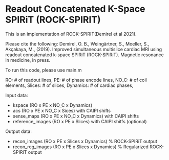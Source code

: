 # Readout Concatenated K-Space SPIRiT (ROCK-SPIRIT)
This is an implementation of ROCK-SPIRIT(Demirel et al 2021).

Please cite the following:
Demirel, O. B., Weingärtner, S., Moeller, S., Akçakaya, M., (2019). Improved simultaneous multislice cardiac MRI using readout concatenated k-space SPIRiT (ROCK-SPIRiT). Magnetic resonance in medicine, in press.

To run this code, please use main.m

RO:       # of readout lines,
PE:       # of phase encode lines,
NO_C:     # of coil elements,
Slices:   # of slices,
Dynamics: # of cardiac phases,

Input data:
- kspace (RO x PE x NO_C x Dynamics)
- acs (RO x PE x NO_C x Sices) with CAIPI shifts
- sense_maps (RO x PE x NO_C x Dynamics) with CAIPI shifts
- reference_images (RO x PE x Slices) with CAIPI shitfs (optional)

Output data:

- recon_images (RO x PE x Slices x Dynamics) % ROCK-SPIRiT output
- recon_reg_images (RO x PE x Slices x Dynamics) % Regularized ROCK-SPIRiT output


